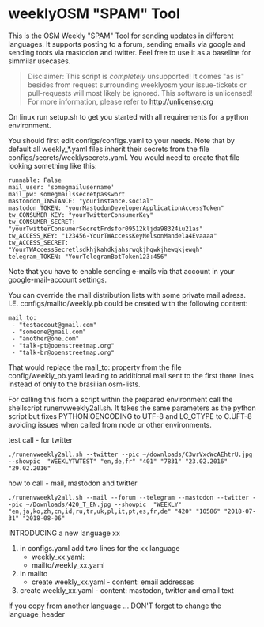 

# weeklyOSM "SPAM" Tool
This is the OSM Weekly "SPAM" Tool for sending updates in different languages. It supports posting to a forum,
sending emails via google and sending toots via mastodon and twitter. 
Feel free to use it as a baseline for simmilar usecases.


> Disclaimer:
> This script is _completely_ unsupported! It comes "as is" besides from request surrounding weeklyosm your issue-tickets or pull-requests will most likely be ignored.
> This software is unlicensed! For more information, please refer to <http://unlicense.org>

On linux run setup.sh to get you started with all requirements for a python environment. 

You should first edit configs/configs.yaml to your needs.
Note that by default all weekly_*.yaml files inherit their secrets from the file configs/secrets/weeklysecrets.yaml.
You would need to create that file looking something like this:

```
runnable: False
mail_user: 'somegmailusername'
mail_pw: somegmailssecretpasswort
mastondon_INSTANCE: "yourinstance.social"
mastodon_TOKEN: "yourMastodonDeveloperApplicationAccessToken"
tw_CONSUMER_KEY: "yourTwitterConsumerKey"
tw_CONSUMER_SECRET: "yourTwitterConsumerSecretFrdsfor09512kljda98324iu21as"
tw_ACCESS_KEY: "123456-YourTWAccessKeyNelsonMandela4Evaaaa"
tw_ACCESS_SECRET: "YourTWAccessSecretlsdkhjkahdkjahsrwqkjhqwkjhewqkjewqh"
telegram_TOKEN: "YourTelegramBotToken123:456"
``` 

Note that you have to enable sending e-mails via that account in your google-mail-account settings.

You can override the mail distribution lists with some private mail adress.
I.E. configs/mailto/weekly.pb could be created with the following content:

```
mail_to: 
 - "testaccout@gmail.com"
 - "someone@gmail.com"
 - "another@one.com"
 - "talk-pt@openstreetmap.org"
 - "talk-br@openstreetmap.org"
```

That would replace the mail_to: property from the file config/weekly_pb.yaml
leading to additional mail sent to the first three lines instead of only to the brasilian osm-lists.


For calling this from a script within the prepared environment call the shellscript runenvweekly2all.sh.
It takes the same parameters as the python script but fixes PYTHONIOENCODING to UTF-8 and LC_CTYPE to C.UFT-8 avoiding issues when called from node or other environments.


test call - for twitter
```
./runenvweekly2all.sh --twitter --pic ~/downloads/C3wrVxcWcAEhtrU.jpg --showpic  "WEEKLYTWTEST" "en,de,fr" "401" "7831" "23.02.2016" "29.02.2016"
```

how to call - mail, mastodon and twitter
```
./runenvweekly2all.sh --mail --forum --telegram --mastodon --twitter --pic ~/Downloads/420_T_EN.jpg --showpic  "WEEKLY" "en,ja,ko,zh,cn,id,ru,tr,uk,pl,it,pt,es,fr,de" "420" "10586" "2018-07-31" "2018-08-06"
```

INTRODUCING a new language xx 
1. in configs.yaml add two lines for the xx language
    - weekly_xx.yaml:
    - mailto/weekly_xx.yaml
2. in mailto 
    - create weekly_xx.yaml - content: email addresses
3. create weekly_xx.yaml - content: mastodon, twitter and email text

If you copy from another language ... DON'T forget to change the language_header
